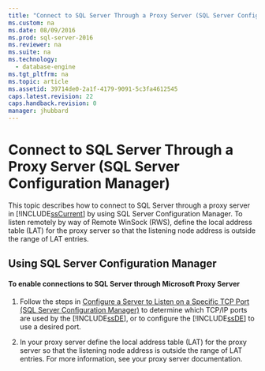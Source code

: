 ```yaml
---
title: "Connect to SQL Server Through a Proxy Server (SQL Server Configuration Manager)"
ms.custom: na
ms.date: 08/09/2016
ms.prod: sql-server-2016
ms.reviewer: na
ms.suite: na
ms.technology: 
  - database-engine
ms.tgt_pltfrm: na
ms.topic: article
ms.assetid: 39714de0-2a1f-4179-9091-5c3fa4612545
caps.latest.revision: 22
caps.handback.revision: 0
manager: jhubbard
---
```

# Connect to SQL Server Through a Proxy Server (SQL Server Configuration Manager)
This topic describes how to connect to SQL Server through a proxy server in [!INCLUDE[ssCurrent](../../Topics/TopicNameContainA/tokens/ssCurrent_md.md)] by using SQL Server Configuration Manager. To listen remotely by way of Remote WinSock (RWS), define the local address table (LAT) for the proxy server so that the listening node address is outside the range of LAT entries.  
  
##  <a name="SSMSProcedure"></a> Using SQL Server Configuration Manager  
  
#### To enable connections to SQL Server through Microsoft Proxy Server  
  
1.  Follow the steps in [Configure a Server to Listen on a Specific TCP Port (SQL Server Configuration Manager)](../../Topics/TopicNameContainA/Configure-a-Server-to-Listen-on-a-Specific-TCP-Port--SQL-Server-Configuration-Manager-.md) to determine which TCP/IP ports are used by the [!INCLUDE[ssDE](../../Topics/TopicNameContainA/tokens/ssDE_md.md)], or to configure the [!INCLUDE[ssDE](../../Topics/TopicNameContainA/tokens/ssDE_md.md)] to use a desired port.  
  
2.  In your proxy server define the local address table (LAT) for the proxy server so that the listening node address is outside the range of LAT entries. For more information, see your proxy server documentation.
